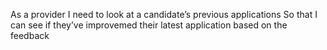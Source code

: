As a provider
I need to look at a candidate’s previous applications
So that I can see if they’ve improvemed their latest application based on the feedback
